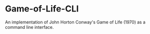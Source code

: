 # Game-of-Life-CLI
An implementation of John Horton Conway's Game of Life (1970) as a command line interface. 
